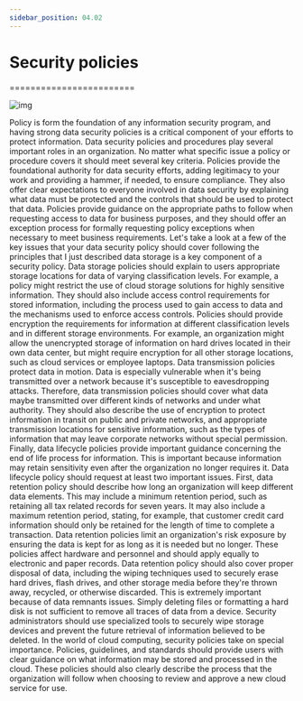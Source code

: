 ```yaml
---
sidebar_position: 04.02
---
```


# Security policies
========================

![img](/img/1-4-2-1.png)

Policy is form the foundation of any information security program, and having strong data security policies is a critical component of your efforts to protect information. Data security policies and procedures play several important roles in an organization. No matter what specific issue a policy or procedure covers it should meet several key criteria. Policies provide the foundational authority for data security efforts, adding legitimacy to your work and providing a hammer, if needed, to ensure compliance. They also offer clear expectations to everyone involved in data security by explaining what data must be protected and the controls that should be used to protect that data. Policies provide guidance on the appropriate paths to follow when requesting access to data for business purposes, and they should offer an exception process for formally requesting policy exceptions when necessary to meet business requirements. Let's take a look at a few of the key issues that your data security policy should cover following the principles that I just described data storage is a key component of a security policy. Data storage policies should explain to users appropriate storage locations for data of varying classification levels. For example, a policy might restrict the use of cloud storage solutions for highly sensitive information. They should also include access control requirements for stored information, including the process used to gain access to data and the mechanisms used to enforce access controls. Policies should provide encryption the requirements for information at different classification levels and in different storage environments. For example, an organization might allow the unencrypted storage of information on hard drives located in their own data center, but might require encryption for all other storage locations, such as cloud services or employee laptops. Data transmission policies protect data in motion. Data is especially vulnerable when it's being transmitted over a network because it's susceptible to eavesdropping attacks. Therefore, data transmission policies should cover what data maybe transmitted over different kinds of networks and under what authority. They should also describe the use of encryption to protect information in transit on public and private networks, and appropriate transmission locations for sensitive information, such as the types of information that may leave corporate networks without special permission. Finally, data lifecycle policies provide important guidance concerning the end of life process for information. This is important because information may retain sensitivity even after the organization no longer requires it. Data lifecycle policy should request at least two important issues. First, data retention policy should describe how long an organization will keep different data elements. This may include a minimum retention period, such as retaining all tax related records for seven years. It may also include a maximum retention period, stating, for example, that customer credit card information should only be retained for the length of time to complete a transaction. Data retention policies limit an organization's risk exposure by ensuring the data is kept for as long as it is needed but no longer. These policies affect hardware and personnel and should apply equally to electronic and paper records. Data retention policy should also cover proper disposal of data, including the wiping techniques used to securely erase hard drives, flash drives, and other storage media before they're thrown away, recycled, or otherwise discarded. This is extremely important because of data remnants issues. Simply deleting files or formatting a hard disk is not sufficient to remove all traces of data from a device. Security administrators should use specialized tools to securely wipe storage devices and prevent the future retrieval of information believed to be deleted. In the world of cloud computing, security policies take on special importance. Policies, guidelines, and standards should provide users with clear guidance on what information may be stored and processed in the cloud. These policies should also clearly describe the process that the organization will follow when choosing to review and approve a new cloud service for use.